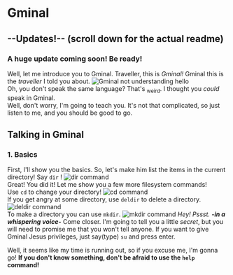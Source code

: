 # Gminal
## --Updates!-- (scroll down for the actual readme)
### A huge update coming soon! Be ready!  
  
  
Well, let me introduce you to Gminal.
Traveller, this is _Gminal!_ Gminal this is the _traveller_ I told you about.
![Gminal not understanding hello](https://github.com/ItzFimes/Gminal_dev/assets/83063145/2f306a46-32e0-4e37-a963-f1b96ce34561)   
Oh, you don't speak the same language? That's <sub>weird</sub>. I thought you _could_ speak in Gminal.  
Well, don't worry, I'm going to teach you. It's not that complicated, so just listen to me, and you should be good to go.

## Talking in Gminal
### 1. Basics
First, I'll show you the basics. So, let's make him list the items in the current directory! Say `dir` !
![dir command](https://github.com/ItzFimes/Gminal_dev/assets/83063145/1272104d-25f1-49ce-b578-b7fb76c68474)  
Great! You did it! Let me show you a few more filesystem commands!  
Use `cd` to change your directory! 
![cd command](https://github.com/ItzFimes/Gminal_dev/assets/83063145/0ec2caf5-9ac3-45a6-8e4a-eaa8467aa97a)  
If you get angry at some directory, use `deldir` to delete a directory.
![deldir command](https://github.com/ItzFimes/Gminal_dev/assets/83063145/07ebc261-d623-4059-8e92-09f39d451b9b)  
To make a directory you can use `mkdir`.
![mkdir command](https://github.com/ItzFimes/Gminal_dev/assets/83063145/15e56603-914d-4c32-a398-989f1136ed9b)
_Hey! Pssst._ _**-in a whispering voice-**_ Come closer. I'm going to tell you a little _secret_, but you will need to promise me that you won't tell anyone. If you want to give Gminal Jesus privileges, just say(type) `su` and press enter.  

Well, it seems like my time is running out, so if you excuse me, I'm gonna go! **If you don't know something, don't be afraid to use the `help` command!**
